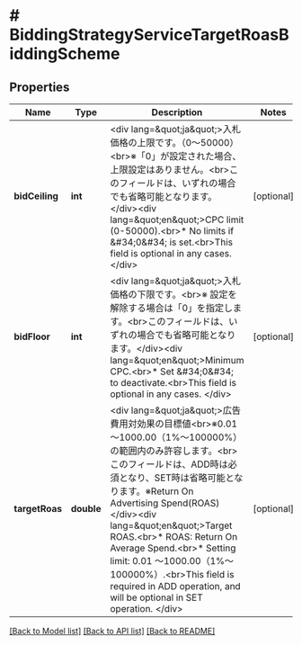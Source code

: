 # # BiddingStrategyServiceTargetRoasBiddingScheme

## Properties

Name | Type | Description | Notes
------------ | ------------- | ------------- | -------------
**bidCeiling** | **int** | &lt;div lang&#x3D;\&quot;ja\&quot;&gt;入札価格の上限です。（0〜50000）&lt;br&gt;※「0」が設定された場合、上限設定はありません。&lt;br&gt;このフィールドは、いずれの場合でも省略可能となります。&lt;/div&gt;&lt;div lang&#x3D;\&quot;en\&quot;&gt;CPC  limit (0-50000).&lt;br&gt;* No limits if &amp;#34;0&amp;#34; is set.&lt;br&gt;This field is optional in any cases. &lt;/div&gt; | [optional] 
**bidFloor** | **int** | &lt;div lang&#x3D;\&quot;ja\&quot;&gt;入札価格の下限です。&lt;br&gt;※ 設定を解除する場合は「0」を指定します。&lt;br&gt;このフィールドは、いずれの場合でも省略可能となります。&lt;/div&gt;&lt;div lang&#x3D;\&quot;en\&quot;&gt;Minimum CPC.&lt;br&gt;* Set  &amp;#34;0&amp;#34; to deactivate.&lt;br&gt;This field is optional in any cases. &lt;/div&gt; | [optional] 
**targetRoas** | **double** | &lt;div lang&#x3D;\&quot;ja\&quot;&gt;広告費用対効果の目標値&lt;br&gt;※0.01 〜1000.00（1%〜100000%）の範囲内のみ許容します。&lt;br&gt;このフィールドは、ADD時は必須となり、SET時は省略可能となります。※Return On Advertising Spend(ROAS)&lt;/div&gt;&lt;div lang&#x3D;\&quot;en\&quot;&gt;Target ROAS.&lt;br&gt;* ROAS: Return On Average Spend.&lt;br&gt;* Setting limit: 0.01 〜1000.00（1%〜100000%）.&lt;br&gt;This field is required in ADD operation, and will be optional in SET operation. &lt;/div&gt; | [optional] 

[[Back to Model list]](../../README.md#documentation-for-models) [[Back to API list]](../../README.md#documentation-for-api-endpoints) [[Back to README]](../../README.md)


